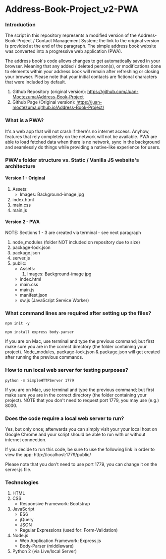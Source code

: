 # Address-Book-Project_v2-PWA

### Introduction

The script in this repository represents a modified version of the
Address-Book-Project / Contact Management System; the link to the 
original version is provided at the end of the paragraph. The simple 
address book website was converted into a progressive web application
(PWA).  

The address book's code allows changes to get automatically 
saved in your browser. Meaning that any added / deleted person(s), or 
modifications done to elements within your address book will remain
after refreshing or closing your browser. Please note that your initial
contacts are fictional characters that were included by default.

1. Github Repository (original version): https://github.com/Juan-Moctezuma/Address-Book-Project
2. Github Page (Original version): https://juan-moctezuma.github.io/Address-Book-Project/

### What is a PWA?
It's a web app that will not crash if there's no internet access. Anyhow, 
features that rely completely on the network will not be available.
PWA are able to load fetched data when there is no network, sync in the background 
and seamlessly do things while providing a native-like experience for users.

### PWA's folder structure vs. Static / Vanilla JS website's architecture

#### Version 1 - Original
1. Assets:
   	* Images: Background-image jpg
2. index.html
3. main.css
4. main.js


#### Version 2 - PWA 
NOTE: Sections 1 - 3 are created via terminal - see next paragraph
1. node_modules (folder NOT included on repository due to size)
2. package-lock.json
3. package.json
4. server.js
5. public:
	* Assets:
        1. Images: Background-image jpg
	* index.html
  	* main.css
  	* main.js
  	* manifest.json
  	* sw.js (JavaScript Service Worker)

### What command lines are required after setting up the files?

`npm init -y`

`npm install express body-parser`

If you are on Mac, use terminal and type the previous command; but first 
make sure you are in the correct directory (the folder containing your project).
Node_modules, package-lock.json & package.json will get created after running 
the previous commands.

### How to run local web server for testing purposes?

`python -m SimpleHTTPServer 1779`

If you are on Mac, use terminal and type the previous command; but first 
make sure you are in the correct directory (the folder containing your project).
NOTE that you don't need to request port 1779, you may use (e.g.) 8000.

### Does the code require a local web server to run?
Yes, but only once; afterwards you can simply visit your your local host on Google 
Chrome and your script should be able to run with or without internet connection.

If you decide to run this code, be sure to use the following link
in order to view the app: http://localhost:1779/public/

Please note that you don't need to use port 1779, you can change it
on the server.js file.

### Technologies

1. HTML
2. CSS
   * Responsive Framework: Bootstrap
3. JavaScript
   * ES6
   * jQuery
   * JSON
   * Regular Expressions (used for: Form-Validation)
4. Node.js
   * Web Application Framework: Express.js
   * Body-Parser (middleware)
5. Python 2 (via Live/local Server)
